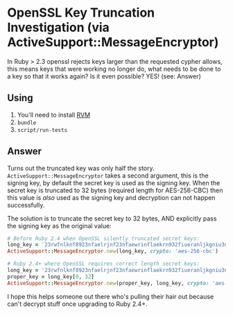 # OpenSSL Key Truncation Investigation (via ActiveSupport::MessageEncryptor)

In Ruby > 2.3 openssl rejects keys larger than the requested cypher allows,
this means keys that were working no longer do, what needs to be done to a key
so that it works again? Is it even possible? YES! (see: Answer)

## Using

1. You'll need to install [RVM](https://rvm.io)
2. `bundle`
3. `script/run-tests`

## Answer

Turns out the truncated key was only half the story.
`ActiveSupport::MessageEncryptor` takes a second argument, this is the signing
key, by default the secret key is used as the signing key. When the secret key
is truncated to 32 bytes (required length for AES-256-CBC) then this value is
_also_ used as the signing key and decryption can not happen successfully.

The solution is to truncate the secret key to 32 bytes, AND explicitly pass
the signing key as the original value:

```ruby
# Before Ruby 2.4 when OpenSSL silently truncated secret keys:
long_key = '23rwfnlknf8923nfaelrjnf23nfaewrinflaekrn932fiueranljkgniu3n4fkeuya'
ActiveSupport::MessageEncryptor.new(long_key, crypto: 'aes-256-cbc')

# Ruby 2.4+ where OpenSSL requires correct length secret keys:
long_key = '23rwfnlknf8923nfaelrjnf23nfaewrinflaekrn932fiueranljkgniu3n4fkeuya'
proper_key = long_key[0, 32]
ActiveSupport::MessageEncryptor.new(proper_key, long_key, crypto: 'aes-256-cbc')
```

I hope this helps someone out there who's pulling their hair out because can't
decrypt stuff once upgrading to Ruby 2.4+.
